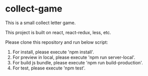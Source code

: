 # collect-game

This is a small collect letter game.

This project is built on react, react-redux, less, etc.

Please clone this repository and run below script:

1. For install, please execute 'npm install'.
2. For preview in local, please execute 'npm run server-local'.
3. For build js bundle, please execute 'npm run build-production'.
4. For test, please execute 'npm test'.
